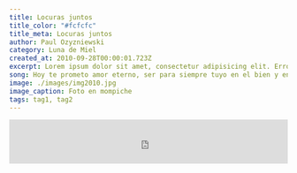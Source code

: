 ```yaml
---
title: Locuras juntos
title_color: "#fcfcfc"
title_meta: Locuras juntos
author: Paul Ozyzniewski
category: Luna de Miel
created_at: 2010-09-28T00:00:01.723Z
excerpt: Lorem ipsum dolor sit amet, consectetur adipisicing elit. Error doloremque omnis animi, eligendi magni a voluptatum, vitae, consequuntur rerum illum odit fugit assumenda rem dolores inventore iste reprehenderit maxime! Iusto.
song: Hoy te prometo amor eterno, ser para siempre tuyo en el bien y en el mal. Hoy te demuestro cuánto te quiero, amándote hasta mi final.
image: ./images/img2010.jpg
image_caption: Foto en mompiche
tags: tag1, tag2
---
```


<div>
    <iframe src="https://open.spotify.com/embed/track/3bTIf6k4hNSpRDGmsCC2BN" width="100%" height="80" frameborder="0" allowtransparency="true" allow="encrypted-media"></iframe>
</div>
